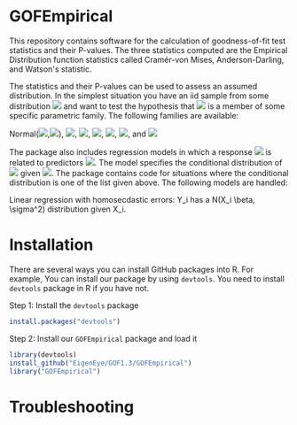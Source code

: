 # GOFEmpirical
This repository contains software for the calculation of goodness-of-fit
test statistics and their P-values.  The three statistics computed are the
Empirical Distribution function statistics called Cramér-von Mises, Anderson-Darling,
and Watson's statistic.  

The statistics and their P-values can be used to assess an assumed distribution. In the simplest situation
you have an iid sample from some distribution <img src="https://render.githubusercontent.com/render/math?math=F"> and want to test the hypothesis that <img src="https://render.githubusercontent.com/render/math?math=F"> is a member of 
some specific parametric family. The following families are available:

Normal(<img src="https://render.githubusercontent.com/render/math?math=\mu">,<img src="https://render.githubusercontent.com/render/math?math=\sigma^2">),
<img src="https://render.githubusercontent.com/render/math?math=Normal(\mu,\sigma^2)">,
<img src="https://render.githubusercontent.com/render/math?math=Gamma(shape = \alpha, scale = \beta)">,
<img src="https://render.githubusercontent.com/render/math?math=Logistic(location = \mu, scale = \beta)">,
<img src="https://render.githubusercontent.com/render/math?math=Laplace(location = \mu, scale = \beta)">,
<img src="https://render.githubusercontent.com/render/math?math=Weibull(shape = \alpha, scale = \beta)">, and
<img src="https://render.githubusercontent.com/render/math?math=Extreme Value(location = \mu, scale = \beta)">

The package also includes regression models in which a response <img src="https://render.githubusercontent.com/render/math?math=Y"> is related to predictors <img src="https://render.githubusercontent.com/render/math?math=X">. 
The model specifies the conditional distribution of <img src="https://render.githubusercontent.com/render/math?math=Y"> given <img src="https://render.githubusercontent.com/render/math?math=X">.  The package contains code
for situations where the conditional distribution is one of the list given above.  The 
following models are handled:

Linear regression with homosecdastic errors: Y_i has a N(X_i \beta, \sigma^2) distribution given X_i.


# Installation
There are several ways you can install GitHub packages into R. For example,
You can install our package by using `devtools`. You need to install `devtools` package in R if you have not.


Step 1: Install the `devtools` package
```R
install.packages("devtools")
```

Step 2: Install our `GOFEmpirical` package and load it
```R
library(devtools)
install_github("EigenEye/GOF1.3/GOFEmpirical")
library("GOFEmpirical")
```

# Troubleshooting
